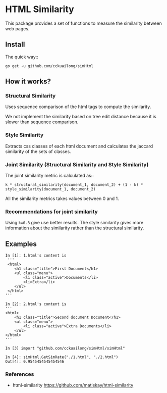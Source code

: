 # HTML Similarity

This package provides a set of functions to measure the similarity between web pages.

## Install

The quick way::

    go get -u github.com/cckuailong/simHtml

## How it works?

### Structural Similarity

Uses sequence comparison of the html tags to compute the similarity.

We not implement the similarity based on tree edit distance because it is slower than sequence comparison.


### Style Similarity

Extracts css classes of each html document and calculates the jaccard similarity of the sets of classes.


### Joint Similarity (Structural Similarity and Style Similarity)

The joint similarity metric is calculated as::

    k * structural_similarity(document_1, document_2) + (1 - k) * style_similarity(document_1, document_2)

All the similarity metrics takes values between 0 and 1.

### Recommendations for joint similarity

Using `k=0.3` give use better results. The style similarity gives more information about the similarity rather than the structural similarity.

## Examples

    In [1]: 1.html's content is
     '''
     <html>
        <h1 class="title">First Document</h1>
        <ul class="menu">
            <li class="active">Documents</li>
            <li>Extra</li>
        </ul>
     </html>
    '''

    In [2]: 2.html's content is
    '''
    <html>
        <h1 class="title">Second document Document</h1>
        <ul class="menu">
            <li class="active">Extra Documents</li>
        </ul>
    </html>
    '''

    In [3] import "github.com/cckuailong/simHtml/simHtml"

    In [4]: simHtml.GetSimRate("./1.html", "./2.html")
    Out[4]: 0.9545454545454546

### References

- html-similarity <https://github.com/matiskay/html-similarity>